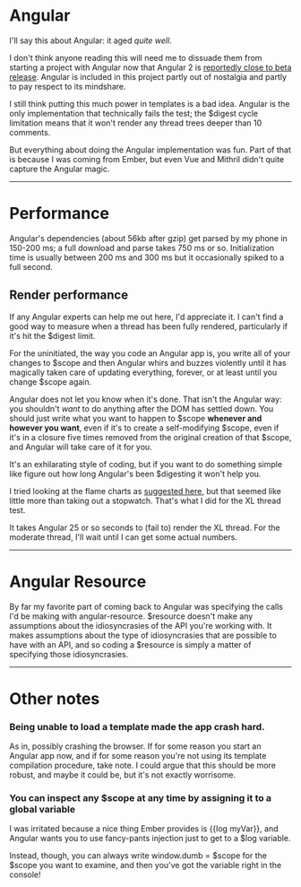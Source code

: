 # Angular

I'll say this about Angular: it aged _quite well_.  

I don't think anyone reading this will need me to dissuade them from starting a project with Angular now that Angular 2 is [reportedly close to beta release](https://splintercode.github.io/is-angular-2-ready/).  Angular is included in this project partly out of nostalgia and partly to pay respect to its mindshare.  

I still think putting this much power in templates is a bad idea.  Angular is the only implementation that technically fails the test; the $digest cycle limitation means that it won't render any thread trees deeper than 10 comments.  

But everything about doing the Angular implementation was fun.  Part of that is because I was coming from Ember, but even Vue and Mithril didn't quite capture the Angular magic.  

---

# Performance

Angular's dependencies (about 56kb after gzip) get parsed by my phone in 150-200 ms; a full download and parse takes 750 ms or so.  Initialization time is usually between 200 ms and 300 ms but it occasionally spiked to a full second.  

## Render performance

If any Angular experts can help me out here, I'd appreciate it.  I can't find a good way to measure when a thread has been fully rendered, particularly if it's hit the $digest limit.  

For the uninitiated, the way you code an Angular app is, you write all of your changes to $scope and then Angular whirs and buzzes violently until it has magically taken care of updating everything, forever, or at least until you change $scope again.  

Angular does not let you know when it's done.  That isn't the Angular way: you shouldn't _want_ to do anything after the DOM has settled down.  You should just write what you want to happen to $scope **whenever and however you want**, even if it's to create a self-modifying $scope, even if it's in a closure five times removed from the original creation of that $scope, and Angular will take care of it for you.    

It's an exhilarating style of coding, but if you want to do something simple like figure out how long Angular's been $digesting it won't help you.  

I tried looking at the flame charts as [suggested here](http://stackoverflow.com/questions/23066422/how-do-i-measure-the-performance-of-my-angularjs-apps-digest-cycle), but that seemed like little more than taking out a stopwatch.  That's what I did for the XL thread test.  

It takes Angular 25 or so seconds to (fail to) render the XL thread.  For the moderate thread, I'll wait until I can get some actual numbers.  

---

# Angular Resource

By far my favorite part of coming back to Angular was specifying the calls I'd be making with angular-resource.  $resource doesn't make any assumptions about the idiosyncrasies of the API you're working with.  It makes assumptions about the type of idiosyncrasies that are possible to have with an API, and so coding a $resource is simply a matter of specifying those idiosyncrasies.  

---

# Other notes

### Being unable to load a template made the app crash hard.  

As in, possibly crashing the browser.  If for some reason you start an Angular app now, and if for some reason you're not using its template compilation procedure, take note.  I could argue that this should be more robust, and maybe it could be, but it's not exactly worrisome.  

### You can inspect any $scope at any time by assigning it to a global variable

I was irritated because a nice thing Ember provides is {{log myVar}}, and Angular wants you to use fancy-pants injection just to get to a $log variable.  

Instead, though, you can always write window.dumb = $scope for the $scope you want to examine, and then you've got the variable right in the console!  
